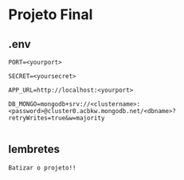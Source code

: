 # Projeto Final

## .env
```
PORT=<yourport>

SECRET=<yoursecret>

APP_URL=http://localhost:<yourport>

DB_MONGO=mongodb+srv://<clustername>:<password>@cluster0.acbkw.mongodb.net/<dbname>?retryWrites=true&w=majority


```

## lembretes
```
Batizar o projeto!!
```